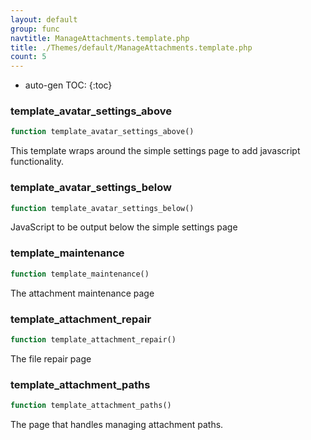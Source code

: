 ```yaml
---
layout: default
group: func
navtitle: ManageAttachments.template.php
title: ./Themes/default/ManageAttachments.template.php
count: 5
---
```

* auto-gen TOC:
{:toc}
### template_avatar_settings_above

```php
function template_avatar_settings_above()
```
This template wraps around the simple settings page to add javascript functionality.



### template_avatar_settings_below

```php
function template_avatar_settings_below()
```
JavaScript to be output below the simple settings page



### template_maintenance

```php
function template_maintenance()
```
The attachment maintenance page



### template_attachment_repair

```php
function template_attachment_repair()
```
The file repair page



### template_attachment_paths

```php
function template_attachment_paths()
```
The page that handles managing attachment paths.



